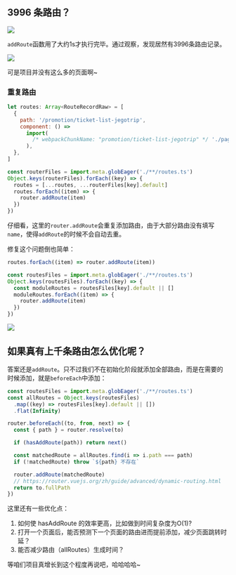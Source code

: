 
## 3996 条路由？
![](https://img2023.cnblogs.com/blog/1085489/202308/1085489-20230808091919118-1153265185.png)

`addRoute`函数用了大约1s才执行完毕。通过观察，发现居然有3996条路由记录。

![](https://img2023.cnblogs.com/blog/1085489/202308/1085489-20230808092026967-1045300519.png)

可是项目并没有这么多的页面啊~

### 重复路由
````js
let routes: Array<RouteRecordRaw> = [
  {
    path: '/promotion/ticket-list-jegotrip',
    component: () =>
      import(
        /* webpackChunkName: "promotion/ticket-list-jegotrip" */ './pages/ticket-list-jegotrip/index.vue'
      ),
  },
]

const routerFiles = import.meta.globEager('./**/routes.ts')
Object.keys(routerFiles).forEach((key) => {
  routes = [...routes, ...routerFiles[key].default]
  routes.forEach((item) => {
    router.addRoute(item)
  })
})

````
仔细看，这里的`router.addRoute`会重复添加路由，由于大部分路由没有填写`name`，使得`addRoute`的时候不会自动去重。

修复这个问题倒也简单：
````js
routes.forEach((item) => router.addRoute(item))

const routesFiles = import.meta.globEager('./**/routes.ts')
Object.keys(routesFiles).forEach((key) => {
  const moduleRoutes = routesFiles[key].default || []
  moduleRoutes.forEach((item) => {
    router.addRoute(item)
  })
})
````
![](https://img2023.cnblogs.com/blog/1085489/202308/1085489-20230808091944819-486661638.png)


## 如果真有上千条路由怎么优化呢？

答案还是`addRoute`。只不过我们不在初始化阶段就添加全部路由，而是在需要的时候添加，就是`beforeEach`中添加：
```js
const routesFiles = import.meta.globEager('./**/routes.ts')
const allRoutes = Object.keys(routesFiles)
  .map((key) => routesFiles[key].default || [])
  .flat(Infinity)

router.beforeEach((to, from, next) => {
  const { path } = router.resolve(to)

  if (hasAddRoute(path)) return next()

  const matchedRoute = allRoutes.find(i => i.path === path)
  if (!matchedRoute) throw `${path} 不存在`

  router.addRoute(matchedRoute)
  // https://router.vuejs.org/zh/guide/advanced/dynamic-routing.html
  return to.fullPath
})
```
这里还有一些优化点：
1.  如何使 hasAddRoute 的效率更高，比如做到时间复杂度为O(1)?
2.  打开一个页面后，能否预测下一个页面的路由进而提前添加，减少页面跳转时延？
3.  能否减少路由（allRoutes）生成时间？

等咱们项目真增长到这个程度再说吧，哈哈哈哈~

